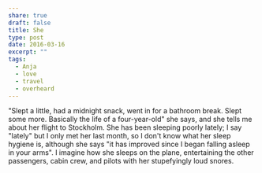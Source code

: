 ```yaml
---
share: true
draft: false
title: She
type: post
date: 2016-03-16
excerpt: ""
tags:
  - Anja
  - love
  - travel
  - overheard
---
```


"Slept a little, had a midnight snack, went in for a bathroom break. Slept some more. Basically the life of a four-year-old" she says, and she tells me about her flight to Stockholm. She has been sleeping poorly lately; I say "lately" but I only met her last month, so I don't know what her sleep hygiene is, although she says "it has improved since I began falling asleep in your arms". I imagine how she sleeps on the plane, entertaining the other passengers, cabin crew, and pilots with her stupefyingly loud snores.